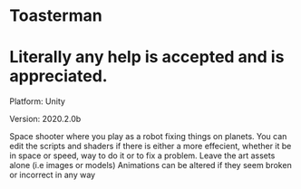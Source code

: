 # Toasterman
# Literally any help is accepted and is appreciated.

Platform: Unity 

Version: 2020.2.0b

Space shooter where you play as a robot fixing things on planets.
You can edit the scripts and shaders if there is either a more effecient, whether it be in space or speed, way to do it or to fix a problem.
Leave the art assets alone (i.e images or models)
Animations can be altered if they seem broken or incorrect in any way
